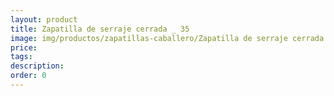 ```yaml
---
layout: product
title: Zapatilla de serraje cerrada _ 35
image: img/productos/zapatillas-caballero/Zapatilla de serraje cerrada _ 35.webp
price: 
tags: 
description: 
order: 0
---
```

